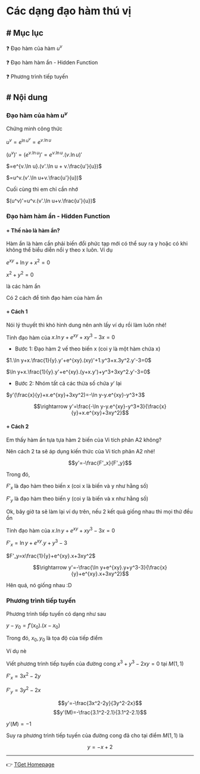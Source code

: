 # Các dạng đạo hàm thú vị
## # Mục lục
:question: Đạo hàm của hàm $u^v$

:question: Đạo hàm hàm ẩn - Hidden Function

:question: Phương trình tiếp tuyến

## # Nội dung
### Đạo hàm của hàm $u^v$

Chứng minh công thức

$u^v=e^{\ln u^v}=e^{v.\ln u}$

$(u^v)'=(e^{v.\ln u})'=e^{v.\ln u}.(v.\ln u)'$

$=e^{v.\ln u}.(v'.\ln u + v.\frac{u'}{u})$

$=u^v.(v'.\ln u+v.\frac{u'}{u})$

Cuối cùng thì em chỉ cần nhớ

$(u^v)'=u^v.(v'.\ln u+v.\frac{u'}{u})$

### Đạo hàm hàm ẩn - Hidden Function
#### + Thế nào là hàm ẩn?
Hàm ẩn là hàm cần phải biến đổi phức tạp mới có thể suy ra y hoặc có khi không thể biểu diễn nổi y theo x luôn. Ví dụ

$e^{xy}+\ln y+x^2=0$

$x^2+y^2=0$

là các hàm ẩn

Có 2 cách để tính đạo hàm của hàm ẩn

#### + Cách 1
Nói lý thuyết thì khó hình dung nên anh lấy ví dụ rồi làm luôn nhé!

Tính đạo hàm của $x.\ln y+e^{xy}+xy^3-3x=0$

- Bước 1: Đạo hàm 2 vế theo biến x (coi y là một hàm chứa x)

$1.\ln y+x.\frac{1}{y}.y'+e^{xy}.(xy)'+1.y^3+x.3y^2.y'-3=0$

$\ln y+x.\frac{1}{y}.y'+e^{xy}.(y+x.y')+y^3+3xy^2.y'-3=0$

- Bước 2: Nhóm tất cả các thừa số chứa $y'$ lại

$y'(\frac{x}{y}+x.e^{xy}+3xy^2)=-\ln y-y.e^{xy}-y^3+3$

$$\rightarrow y'=\frac{-\ln y-y.e^{xy}-y^3+3}{\frac{x}{y}+x.e^{xy}+3xy^2}$$


#### + Cách 2
Em thấy hàm ẩn tựa tựa hàm 2 biến của Vi tích phân A2 không?

Nên cách 2 ta sẽ áp dụng kiến thức của Vi tích phân A2 nhé!

$$y'=-\frac{F'_x}{F'_y}$$

Trong đó, 

$F'_x$ là đạo hàm theo biến x (coi x là biến và y như hằng số)

$F'_y$ là đạo hàm theo biến y (coi y là biến và x như hằng số)

Ok, bây giờ ta sẽ làm lại ví dụ trên, nếu 2 kết quả giống nhau thì mọi thứ đều ổn

Tính đạo hàm của $x.\ln y+e^{xy}+xy^3-3x=0$

$F'_x=\ln y+e^{xy}.y+y^3-3$

$F'_y=x\frac{1}{y}+e^{xy}.x+3xy^2$

$$\rightarrow y'=-\frac{\ln y+e^{xy}.y+y^3-3}{\frac{x}{y}+e^{xy}.x+3xy^2}$$

Hên quá, nó giống nhau :D

### Phương trình tiếp tuyến
Phương trình tiếp tuyến có dạng như sau

$y-y_0=f'(x_0).(x-x_0)$

Trong đó, $x_0, y_0$ là tọa độ của tiếp điểm

Ví dụ nè

Viết phương trình tiếp tuyến của đường cong $x^3+y^3-2xy=0$ tại $M(1,1)$

$F'_x=3x^2-2y$

$F'_y=3y^2-2x$

$$y'=-\frac{3x^2-2y}{3y^2-2x}$$
$$y'(M)=-\frac{3.1^2-2.1}{3.1^2-2.1}$$

$y'(M)=-1$

Suy ra phương trình tiếp tuyến của đường cong đã cho tại điểm $M(1,1)$ là

$$y=-x+2$$

___
:point_right: [TGet Homepage](/)